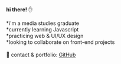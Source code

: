 **hi there!** :raised_hand:

 *i'm a media studies graduate <br>
 *currently learning Javascript <br>
 *practicing web & UI/UX design <br>
 *looking to collaborate on front-end projects<br><br>
 :strawberry: contact & portfolio: [GitHub](http://tasteslikestrawberries.github.com)
